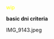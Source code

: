 <html>
<head>
  </html>
  </head>
  <body>
  <FONT COLOR= "yellow">
    wip
  </font>
  </body>
</html>
  


**basic dni criteria**
 
IMG_9143.jpeg



